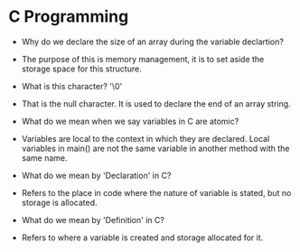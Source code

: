 # C Programming
- Why do we declare the size of an array during the variable declartion?
- The purpose of this is memory management, it is to set aside the storage space for this structure.

- What is this character? '\0'
- That is the null character. It is used to declare the end of an array string.

- What do we mean when we say variables in C are atomic?
- Variables are local to the context in which they are declared. Local variables in main() are not the same variable in another method with the same name.

- What do we mean by 'Declaration' in C?
- Refers to the place in code where the nature of variable is stated, but no storage is allocated.

- What do we mean by 'Definition' in C?
- Refers to where a variable is created and storage allocated for it.